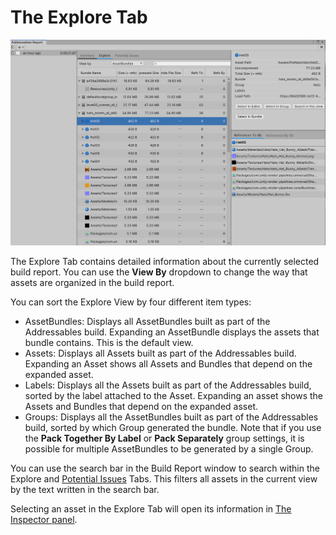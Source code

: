 ﻿---
uid: addressables-report-explore
---

# The Explore Tab

![](images/BuildReportMainView.png)

The Explore Tab contains detailed information about the currently selected build report. You can use the **View By** dropdown to change the way that assets are organized in the build report.

You can sort the Explore View by four different item types:
* AssetBundles: Displays all AssetBundles built as part of the Addressables build. Expanding an AssetBundle displays the assets that bundle contains. This is the default view.
* Assets: Displays all Assets built as part of the Addressables build. Expanding an Asset shows all Assets and Bundles that depend on the expanded asset.
* Labels: Displays all the Assets built as part of the Addressables build, sorted by the label attached to the Asset. Expanding an asset shows the Assets and Bundles that depend on the expanded asset.
* Groups: Displays all the AssetBundles built as part of the Addressables build, sorted by which Group generated the bundle. Note that if you use the **Pack Together By Label** or **Pack Separately** group settings, it is possible for multiple AssetBundles to be generated by a single Group.

You can use the search bar in the Build Report window to search within the Explore and [Potential Issues](AddressablesReportPotentialIssuesTab.md) Tabs. This filters all assets in the current view by the text written in the search bar.

Selecting an asset in the Explore Tab will open its information in [The Inspector panel](addressables-report-inspector.md).
